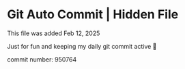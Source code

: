 # Git Auto Commit | Hidden File

This file was added Feb 12, 2025

Just for fun and keeping my daily git commit active 🤪

commit number: 950764
